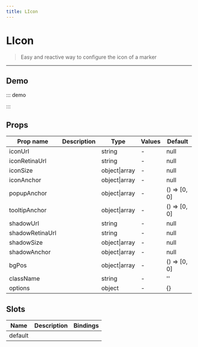 ```yaml
---
title: LIcon
---
```


# LIcon

> Easy and reactive way to configure the icon of a marker

---

## Demo

::: demo
<template>
<l-map style="height: 350px" :zoom="zoom" :center="center">
<l-tile-layer :url="url"></l-tile-layer>
<l-marker :lat-lng="[47.413220, -1.219482]" > </l-marker>
<l-marker
        :lat-lng="[47.413220, -1.209482]"
        :icon="icon" > </l-marker>
<l-marker :lat-lng="[47.413220, -1.199482]">
<l-icon
          :icon-size="dynamicSize"
          :icon-anchor="dynamicAnchor"
          icon-url="static/images/baseball-marker.png" >
</l-icon>
</l-marker>
<l-marker :lat-lng="[47.413220, -1.189482]">
<l-icon
          :icon-anchor="staticAnchor"
          class-name="someExtraClass">
<div class="headline">{{ customText }}</div>
<img src="/images/layers.png">
</l-icon>
</l-marker>
</l-map>
</template>

<script>
import {LMap, LTileLayer, LMarker, LIcon} from 'vue2-leaflet';

export default {
  components: {
    LMap,
    LTileLayer,
    LMarker,
    LIcon
  },
  data () {
    return {
      url: 'https://{s}.tile.openstreetmap.org/{z}/{x}/{y}.png',
      zoom: 13,
      center: [47.413220, -1.219482],
      icon: L.icon({
        iconUrl: '/images/baseball-marker.png',
        iconSize: [32, 37],
        iconAnchor: [16, 37]
      }),
      staticAnchor: [16, 37],
      customText: 'Foobar',
      iconSize: 64
    };
  },
  computed: {
    dynamicSize () {
      return [this.iconSize, this.iconSize * 1.15];
    },
    dynamicAnchor () {
      return [this.iconSize / 2, this.iconSize * 1.15];
    }
  }
}
</script>

:::

## Props

| Prop name       | Description | Type          | Values | Default      |
| --------------- | ----------- | ------------- | ------ | ------------ |
| iconUrl         |             | string        | -      | null         |
| iconRetinaUrl   |             | string        | -      | null         |
| iconSize        |             | object\|array | -      | null         |
| iconAnchor      |             | object\|array | -      | null         |
| popupAnchor     |             | object\|array | -      | () => [0, 0] |
| tooltipAnchor   |             | object\|array | -      | () => [0, 0] |
| shadowUrl       |             | string        | -      | null         |
| shadowRetinaUrl |             | string        | -      | null         |
| shadowSize      |             | object\|array | -      | null         |
| shadowAnchor    |             | object\|array | -      | null         |
| bgPos           |             | object\|array | -      | () => [0, 0] |
| className       |             | string        | -      | ''           |
| options         |             | object        | -      | {}           |

## Slots

| Name    | Description | Bindings |
| ------- | ----------- | -------- |
| default |             |          |
